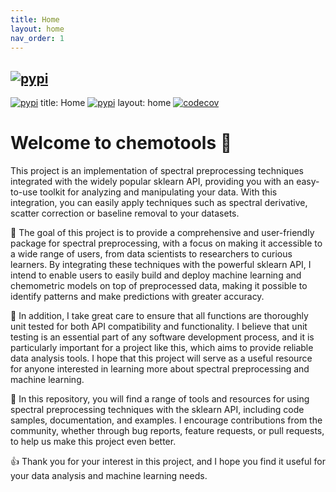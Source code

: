 ```yaml
---
title: Home
layout: home
nav_order: 1
---
```


[![pypi](https://img.shields.io/pypi/v/chemotools)](https://pypi.org/project/chemotools)
---
[![pypi](https://img.shields.io/pypi/pyversions/chemotools)](https://pypi.org/project/chemotools)
title: Home
[![pypi](https://img.shields.io/pypi/l/chemotools)](https://github.com/paucablop/chemotools/blob/main/LICENSE)
layout: home
[![codecov](https://codecov.io/github/paucablop/chemotools/branch/main/graph/badge.svg?token=D7JUJM89LN)](https://codecov.io/github/paucablop/chemotools)

# __Welcome to chemotools 🖖__

This project is an implementation of spectral preprocessing techniques integrated with the widely popular sklearn API, providing you with an easy-to-use toolkit for analyzing and manipulating your data. With this integration, you can easily apply techniques such as spectral derivative, scatter correction or baseline removal to your datasets.

🎯 The goal of this project is to provide a comprehensive and user-friendly package for spectral preprocessing, with a focus on making it accessible to a wide range of users, from data scientists to researchers to curious learners. By integrating these techniques with the powerful sklearn API, I intend to enable users to easily build and deploy machine learning and chemometric models on top of preprocessed data, making it possible to identify patterns and make predictions with greater accuracy.


📝 In addition, I take great care to ensure that all functions are thoroughly unit tested for both API compatibility and functionality. I believe that unit testing is an essential part of any software development process, and it is particularly important for a project like this, which aims to provide reliable data analysis tools. I hope that this project will serve as a useful resource for anyone interested in learning more about spectral preprocessing and machine learning.

🚀 In this repository, you will find a range of tools and resources for using spectral preprocessing techniques with the sklearn API, including code samples, documentation, and examples. I encourage contributions from the community, whether through bug reports, feature requests, or pull requests, to help us make this project even better.

👍 Thank you for your interest in this project, and I hope you find it useful for your data analysis and machine learning needs.